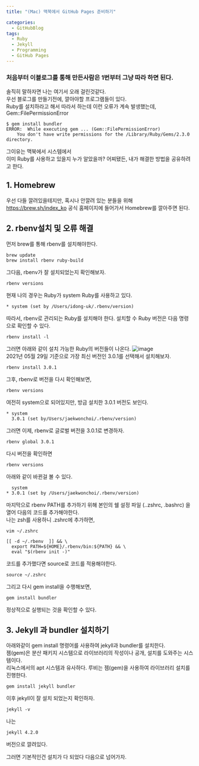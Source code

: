 ```yaml
---
title: "(Mac) 맥북에서 GitHub Pages 준비하기"

categories:
  - GitHubBlog
tags:
  - Ruby
  - Jekyll
  - Programming
  - GitHub Pages
---
```

### 처음부터 이블로그를 통해 만든사람은 1번부터 그냥 따라 하면 된다.
솔직히 말하자면 나는 여기서 오래 걸린것같다.   
우선 블로그를 만들기전에, 깔아야할 프로그램들이 있다.  
Ruby를 설치하라고 해서 따라서 하는데
이런 오류가 계속 발생했는데, Gem::FilePermissionError  

~~~
$ gem install bundler
ERROR:  While executing gem ... (Gem::FilePermissionError)
    You don't have write permissions for the /Library/Ruby/Gems/2.3.0 directory.
~~~

그이유는 맥북에서 시스템에서  
이미 Ruby를 사용하고 있을지 누가 알았을까?
어찌됐든, 내가 해결한 방법을 공유하려고 한다.

## 1. Homebrew
우선 다들 깔려있을테지만, 혹시나 안깔려 있는 분들을 위해 
<https://brew.sh/index_ko> 공식 홈페이지에 들어가서 Homebrew를 깔아주면 된다.

## 2. rbenv설치 및 오류 해결
먼저 brew를 통해 rbenv를 설치해야한다.
~~~
brew update
brew install rbenv ruby-build
~~~
그다음, rbenv가 잘 설치되었는지 확인해보자.
~~~
rbenv versions
~~~
현재 나의 경우는 Ruby가 system Ruby를 사용하고 있다.
~~~
* system (set by /Users/idong-uk/.rbenv/version)
~~~
따라서, rbenv로 관리되는 Ruby를 설치해야 한다.
설치할 수 Ruby 버전은 다음 명령으로 확인할 수 있다.
~~~
rbenv install -l
~~~
그러면 아래와 같이 설치 가능한 Ruby의 버전들이 나온다.
![image](https://user-images.githubusercontent.com/68246962/120061746-935ff200-c099-11eb-958f-091923fde9f3.png)  
2021년 05월 29일 기준으로 가장 최신 버전인 3.0.1를 선택해서 설치해보자.
~~~
rbenv install 3.0.1
~~~
그후, rbenv로 버전을 다시 확인해보면,
~~~
rbenv versions
~~~
여전히 system으로 되어있지만, 방금 설치한 3.0.1 버전도 보인다.
~~~
* system
  3.0.1 (set by/Users/jaekwonchoi/.rbenv/version)
~~~
그러면 이제, rbenv로 글로벌 버전을 3.0.1로 변경하자.
~~~
rbenv global 3.0.1
~~~
다시 버전을 확인하면
~~~
rbenv versions
~~~
아래와 같이 바뀐걸 볼 수 있다.
~~~
  system
* 3.0.1 (set by /Users/jaekwonchoi/.rbenv/version)
~~~
마지막으로 rbenv PATH를 추가하기 위해 본인의 쉘 설정 파일 (..zshrc, .bashrc) 을 열어 다음의 코드를 추가해야한다.   
나는 zsh를 사용하니 .zshrc에 추가하면,
~~~
vim ~/.zshrc
~~~
~~~
[[ -d ~/.rbenv  ]] && \
  export PATH=${HOME}/.rbenv/bin:${PATH} && \
  eval "$(rbenv init -)"
~~~
코드를 추가했다면 source로 코드를 적용해야한다.
~~~
source ~/.zshrc
~~~
그리고 다시 gem install을 수행해보면,
~~~
gem install bundler
~~~
정상적으로 실행되는 것을 확인할 수 있다.

## 3. Jekyll 과 bundler 설치하기
아래와같이 gem install 명령어를 사용하여 jekyll과 bundler를 설치한다.  
젬(gem)은 분산 패키지 시스템으로 라이브러리의 작성이나 공개, 설치를 도와주는 시스템이다.  
리눅스에서의 apt 시스템과 유사하다. 루비는 젬(gem)을 사용하여 라이브러리 설치를 진행한다.
~~~
gem install jekyll bundler
~~~
이후 jekyll이 잘 설치 되었는지 확인하자.
~~~
jekyll -v
~~~
나는 
~~~
jekyll 4.2.0
~~~
버전으로 깔려있다.

그러면 기본적인건 설치가 다 되었다 다음으로 넘어가자.